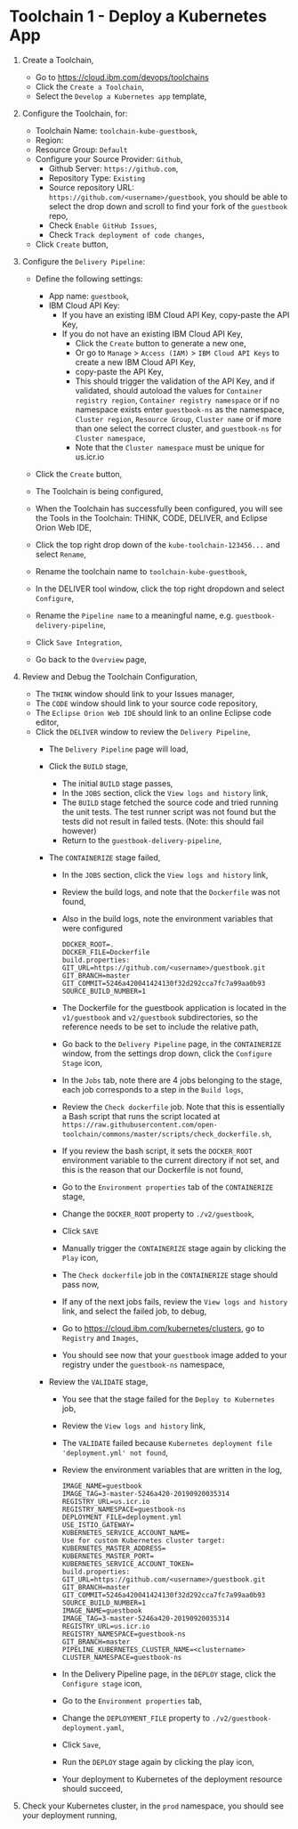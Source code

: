 # Toolchain 1 - Deploy a Kubernetes App

1. Create a Toolchain,
    * Go to https://cloud.ibm.com/devops/toolchains
    * Click the `Create a Toolchain`,
    * Select the `Develop a Kubernetes app` template,
    
2. Configure the Toolchain, for:

    * Toolchain Name: `toolchain-kube-guestbook`,
    * Region: <default>
    * Resource Group: `Default`
    * Configure your Source Provider: `Github`,
        * Github Server: `https://github.com`,
        * Repository Type: `Existing`
        * Source repository URL: `https://github.com/<username>/guestbook`, you should be able to select the drop down and scroll to find your fork of the `guestbook` repo,
        * Check `Enable GitHub Issues`,
        * Check `Track deployment of code changes`,
    * Click `Create` button,

3. Configure the `Delivery Pipeline`:
    
    * Define the following settings:
        * App name: `guestbook`,
        * IBM Cloud API Key:
            * If you have an existing IBM Cloud API Key, copy-paste the API Key,
            * If you do not have an existing IBM Cloud API Key,
                * Click the `Create` button to generate a new one,
                * Or go to `Manage` > `Access (IAM)` > `IBM Cloud API Keys` to create a new IBM Cloud API Key,
                * copy-paste the API Key,
                * This should trigger the validation of the API Key, and if validated, should autoload the values for `Container registry region`, `Container registry namespace` or if no namespace exists enter `guestbook-ns` as the namespace, `Cluster region`, `Resource Group`, `Cluster name` or if more than one select the correct cluster, and `guestbook-ns` for `Cluster namespace`,
                * Note that the `Cluster namespace` must be unique for us.icr.io
    * Click the `Create` button,

    * The Toolchain is being configured,
    * When the Toolchain has successfully been configured, you will see the Tools in the Toolchain: THINK, CODE, DELIVER, and Eclipse Orion Web IDE,
    * Click the top right drop down of the `kube-toolchain-123456...` and select `Rename`,
    * Rename the toolchain name to `toolchain-kube-guestbook`,
    * In the DELIVER tool window, click the top right dropdown and select `Configure`,
    * Rename the `Pipeline name` to a meaningful name, e.g. `guestbook-delivery-pipeline`,
    * Click `Save Integration`,
    * Go back to the `Overview` page,


4. Review and Debug the Toolchain Configuration,
    * The `THINK` window should link to your Issues manager,
    * The `CODE` window should link to your source code repository,
    * The `Eclipse Orion Web IDE` should link to an online Eclipse code editor,
    * Click the `DELIVER` window to review the `Delivery Pipeline`,
        * The `Delivery Pipeline` page will load,
        * Click the `BUILD` stage,
            * The initial `BUILD` stage passes,
            * In the `JOBS` section, click the `View logs and history` link,
            * The `BUILD` stage fetched the source code and tried running the unit tests. The test runner script was not found but the tests did not result in failed tests. (Note: this should fail however)
            * Return to the `guestbook-delivery-pipeline`,
        * The `CONTAINERIZE` stage failed,
            * In the `JOBS` section, click the `View logs and history` link,
            * Review the build logs, and note that the `Dockerfile` was not found,
            * Also in the build logs, note the environment variables that were configured

                ```
                DOCKER_ROOT=.
				DOCKER_FILE=Dockerfile
				build.properties:
				GIT_URL=https://github.com/<username>/guestbook.git
				GIT_BRANCH=master
				GIT_COMMIT=5246a420041424130f32d292cca7fc7a99aa0b93
				SOURCE_BUILD_NUMBER=1
                ```

            * The Dockerfile for the guestbook application is located in the `v1/guestbook` and `v2/guestbook` subdirectories, so the reference needs to be set to include the relative path,
            * Go back to the `Delivery Pipeline` page, in the `CONTAINERIZE` window, from the settings drop down, click the `Configure Stage` icon,
            * In the `Jobs` tab, note there are 4 jobs belonging to the stage, each job corresponds to a step in the `Build logs`,
            * Review the `Check dockerfile` job. Note that this is essentially a Bash script that runs the script located at `https://raw.githubusercontent.com/open-toolchain/commons/master/scripts/check_dockerfile.sh`,
            * If you review the bash script, it sets the `DOCKER_ROOT` environment variable to the current directory if not set, and this is the reason that our Dockerfile is not found, 
            * Go to the `Environment properties` tab of the `CONTAINERIZE` stage, 
            * Change the `DOCKER_ROOT` property to `./v2/guestbook`,
            * Click `SAVE`

            * Manually trigger the `CONTAINERIZE` stage again by clicking the `Play` icon,
            * The `Check dockerfile` job in the `CONTAINERIZE` stage should pass now,
            * If any of the next jobs fails, review the `View logs and history` link, and select the failed job, to debug,
            * Go to https://cloud.ibm.com/kubernetes/clusters, go to `Registry` and `Images`,
            * You should see now that your `guestbook` image added to your registry under the `guestbook-ns` namespace,
        
        * Review the `VALIDATE` stage,
            * You see that the stage failed for the `Deploy to Kubernetes` job,
            * Review the `View logs and history` link,
            * The `VALIDATE` failed because `Kubernetes deployment file 'deployment.yml' not found`,
            * Review the environment variables that are written in the log,

				```text
				IMAGE_NAME=guestbook
				IMAGE_TAG=3-master-5246a420-20190920035314
				REGISTRY_URL=us.icr.io
				REGISTRY_NAMESPACE=guestbook-ns
				DEPLOYMENT_FILE=deployment.yml
				USE_ISTIO_GATEWAY=
				KUBERNETES_SERVICE_ACCOUNT_NAME=
				Use for custom Kubernetes cluster target:
				KUBERNETES_MASTER_ADDRESS=
				KUBERNETES_MASTER_PORT=
				KUBERNETES_SERVICE_ACCOUNT_TOKEN=
				build.properties:
				GIT_URL=https://github.com/<username>/guestbook.git
				GIT_BRANCH=master
				GIT_COMMIT=5246a420041424130f32d292cca7fc7a99aa0b93
				SOURCE_BUILD_NUMBER=1
				IMAGE_NAME=guestbook
				IMAGE_TAG=3-master-5246a420-20190920035314
				REGISTRY_URL=us.icr.io
				REGISTRY_NAMESPACE=guestbook-ns
				GIT_BRANCH=master
				PIPELINE_KUBERNETES_CLUSTER_NAME=<clustername>
				CLUSTER_NAMESPACE=guestbook-ns
				```

            * In the Delivery Pipeline page, in the `DEPLOY` stage, click the `Configure stage` icon,
            * Go to the `Environment properties` tab,
            * Change the `DEPLOYMENT_FILE` property to `./v2/guestbook-deployment.yaml`,
            * Click `Save`,
            * Run the `DEPLOY` stage again by clicking the play icon,
            * Your deployment to Kubernetes of the deployment resource should succeed,
        
5. Check your Kubernetes cluster, in the `prod` namespace, you should see your deployment running,

